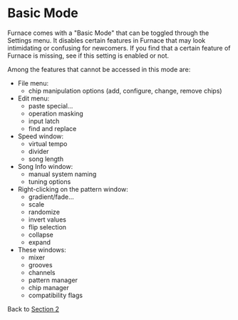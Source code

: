 # Basic Mode

Furnace comes with a "Basic Mode" that can be toggled through the Settings menu. It disables certain features in Furnace that may look intimidating or confusing for newcomers. If you find that a certain feature of Furnace is missing, see if this setting is enabled or not.

Among the features that cannot be accessed in this mode are:
* File menu:
  * chip manipulation options (add, configure, change, remove chips)
* Edit menu:
  * paste special&hellip;
  * operation masking
  * input latch
  * find and replace
* Speed window:
  * virtual tempo
  * divider
  * song length
* Song Info window:
  * manual system naming
  * tuning options
* Right-clicking on the pattern window:
  * gradient/fade&hellip;
  * scale
  * randomize
  * invert values
  * flip selection
  * collapse
  * expand
* These windows:
  * mixer
  * grooves
  * channels
  * pattern manager
  * chip manager
  * compatibility flags

Back to [Section 2](https://github.com/tildearrow/furnace/blob/master/papers/doc/2-interface/README.md)
